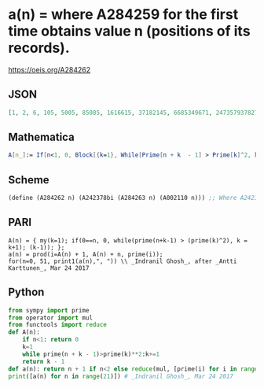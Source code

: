 # a\(n\) \= where A284259 for the first time obtains value n \(positions of its records\)\.
https://oeis.org/A284262
## JSON
```JSON
[1, 2, 6, 105, 5005, 85085, 1616615, 37182145, 6685349671, 247357937827, 10141675450907, 436092044389001, 20496326086283047, 9156001667401012567, 558516101711461766587, 37420578814667938361329, 2656861095841423623654359, 193950859996423924526768207, 15322117939717490037614688353, 1271735788996551673122019133299]
```
## Mathematica
```Mathematica
A[n_]:= If[n<1, 0, Block[{k=1}, While[Prime[n + k  - 1] > Prime[k]^2, k++]; k - 1]]; a[n_]:=If[n<2, n + 1, Product[Prime[i], {i, A[n] + 1, A[n] + n}]]; Table[a[n], {n, 0, 51}] (* _Indranil Ghosh_, Mar 24 2017 *)
```
## Scheme
```Scheme
(define (A284262 n) (A242378bi (A284263 n) (A002110 n))) ;; Where A242378bi(k,n) applies prime shift A003961(n) k times. See A242378.
```
## PARI
```PARI
A(n) = { my(k=1); if(0==n, 0, while(prime(n+k-1) > (prime(k)^2), k = k+1); (k-1)); };
a(n) = prod(i=A(n) + 1, A(n) + n, prime(i));
for(n=0, 51, print1(a(n),", ")) \\ _Indranil Ghosh_, after _Antti Karttunen_, Mar 24 2017
```
## Python
```Python
from sympy import prime
from operator import mul
from functools import reduce
def A(n):
    if n<1: return 0
    k=1
    while prime(n + k - 1)>prime(k)**2:k+=1
    return k - 1
def a(n): return n + 1 if n<2 else reduce(mul, [prime(i) for i in range(A(n) + 1, A(n) + n + 1)])
print([a(n) for n in range(21)]) # _Indranil Ghosh_, Mar 24 2017
```
